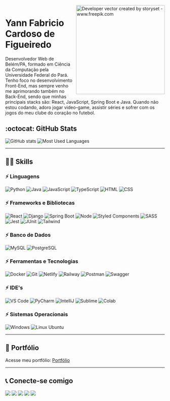 <img align="right" alt="Developer vector created by storyset - www.freepik.com" height="280" src="https://user-images.githubusercontent.com/97471199/230774187-e482399b-492c-4c17-a831-0314bf90526e.png">

# Yann Fabricio Cardoso de Figueiredo 

Desenvolvedor Web de Belém/PA, formado em Ciência da Computação pela Universidade Federal do Pará. Tenho foco no desenvolvimento Front-End, mas sempre venho me aprimorando também no Back-End, sendo que minhas principais stacks são: React, JavaScript, Spring Boot e Java. Quando não estou codando, adoro jogar video-game, assistir séries e sofrer com os jogos do meu clube do coração no futebol. 

## :octocat: GitHub Stats

  ![GitHub stats](https://github-readme-stats-git-masterrstaa-rickstaa.vercel.app/api?username=YannFigueiredo&hide_title=true&show_icons=true&include_all_commits=false&count_private=true&line_height=25&hide=issues&bg_color=000&title_color=FF00F6&text_color=FFF&border_radius=3&border_color=36123c&icon_color=FF00F6&theme=jolly)
  ![Most Used Languages](https://github-readme-stats.vercel.app/api/top-langs/?username=YannFigueiredo&layout=compact&langs_height=25&bg_color=000&title_color=FF00F6&text_color=FFF&border_radius=3&border_color=36123c&icon_color=FF00F6&theme=jolly&hide=Perl,jupyter%20notebook)

<hr/>
 
## :superhero_man: Skills

### :zap: Linguagens
<div>
  <img src="https://img.shields.io/badge/Python-FFD43B?style=for-the-badge&logo=python&logoColor=blue" alt="Python" title="Python" /> 
  <img src="https://img.shields.io/badge/java-%23ED8B00.svg?style=for-the-badge&logo=openjdk&logoColor=white" alt="Java" title="Java" /> 
  <img src="https://img.shields.io/badge/JavaScript-323330?style=for-the-badge&logo=javascript&logoColor=F7DF1E" alt="JavaScript" title="JavaSCript" /> 
  <img src="https://img.shields.io/badge/TypeScript-007ACC?style=for-the-badge&logo=typescript&logoColor=white" alt="TypeScript" title="TypeScript" /> 
  <img src="https://img.shields.io/badge/HTML5-E34F26?style=for-the-badge&logo=html5&logoColor=white" alt="HTML" title="HTML" />  
  <img src="https://img.shields.io/badge/CSS3-1572B6?style=for-the-badge&logo=css3&logoColor=white" alt="CSS" title="HTML" />  
</div>
  
### :zap: Frameworks e Bibliotecas
<div>
  <img src="https://img.shields.io/badge/React-20232A?style=for-the-badge&logo=react&logoColor=61DAFB" alt="React" title="React" /> 
  <img src="https://img.shields.io/badge/Django-092E20?style=for-the-badge&logo=django&logoColor=green" alt="Django" title="Django" /> 
  <img src="https://img.shields.io/badge/Spring_Boot-F2F4F9?style=for-the-badge&logo=spring-boot" alt="Spring Boot" title="Spring Boot" /> 
  <img src="https://img.shields.io/badge/Node%20js-339933?style=for-the-badge&logo=nodedotjs&logoColor=white" alt="Node" title="Node"/>
  <img src="https://img.shields.io/badge/styled--components-DB7093?style=for-the-badge&logo=styled-components&logoColor=white" alt="Styled Components" title="Styled Components" /> 
  <img src="https://img.shields.io/badge/Sass-CC6699?style=for-the-badge&logo=sass&logoColor=white" alt="SASS" title="SASS" /> 
  <img src="https://img.shields.io/badge/Jest-C21325?style=for-the-badge&logo=jest&logoColor=white" alt="Jest" title="Jest" /> 
  <img src="https://img.shields.io/badge/Junit5-25A162?style=for-the-badge&logo=junit5&logoColor=white" alt="JUnit" title="JUnit" /> 
  <img src="https://img.shields.io/badge/Tailwind_CSS-38B2AC?style=for-the-badge&logo=tailwind-css&logoColor=white" alt="Tailwind" title="Tailwind" />
</div>
  
 ### :zap: Banco de Dados
<div>
  <img src="https://img.shields.io/badge/MySQL-005C84?style=for-the-badge&logo=mysql&logoColor=white" alt="MySQL" title="MySQL" /> 
  <img src="https://img.shields.io/badge/PostgreSQL-316192?style=for-the-badge&logo=postgresql&logoColor=white" alt="PostgreSQL" title="PostgreSQL" /> 
</div>
  
 ### :zap: Ferramentas e Tecnologias
<div>
  <img src="https://img.shields.io/badge/Docker-2CA5E0?style=for-the-badge&logo=docker&logoColor=white" alt="Docker" title="Docker" /> 
  <img src="https://img.shields.io/badge/GIT-E44C30?style=for-the-badge&logo=git&logoColor=white" alt="Git" title="Git" /> 
  <img src="https://img.shields.io/badge/Netlify-00C7B7?style=for-the-badge&logo=netlify&logoColor=white" alt="Netlify" title="Netlify" /> 
  <img src="https://img.shields.io/badge/Railway-131415?style=for-the-badge&logo=railway&logoColor=white" alt="Railway" title="Railway" /> 
  <img src="https://img.shields.io/badge/Postman-FF6C37?style=for-the-badge&logo=Postman&logoColor=white" alt="Postman" title="Postman" />
  <img src="https://img.shields.io/badge/Swagger-85EA2D?style=for-the-badge&logo=Swagger&logoColor=white" alt="Swagger" title="Swagger" />
</div>
  
 ### :zap: IDE's
<div>
  <img src="https://img.shields.io/badge/VSCode-0078D4?style=for-the-badge&logo=visual%20studio%20code&logoColor=white" alt="VS Code" title="VS Code" /> 
  <img src="https://img.shields.io/badge/PyCharm-000000.svg?&style=for-the-badge&logo=PyCharm&logoColor=white" alt="PyCharm" title="PyCharm" /> 
  <img src="https://img.shields.io/badge/IntelliJ_IDEA-000000.svg?style=for-the-badge&logo=intellij-idea&logoColor=white" alt="IntelliJ" title="IntelliJ" /> 
  <img src="https://img.shields.io/badge/sublime_text-%23575757.svg?&style=for-the-badge&logo=sublime-text&logoColor=important" alt="Sublime" title="Sublime" /> 
  <img src="https://img.shields.io/badge/Colab-F9AB00?style=for-the-badge&logo=googlecolab&color=525252" alt="Colab" title="Colab" />
</div>
  
 ### :zap: Sistemas Operacionais
<div>
  <img src="https://img.shields.io/badge/Windows-0078D6?style=for-the-badge&logo=windows&logoColor=white" alt="Windows" title="Windows" /> 
  <img src="https://img.shields.io/badge/Ubuntu-E95420?style=for-the-badge&logo=ubuntu&logoColor=white" alt="Linux Ubuntu" title="Linux Ubuntu" /> 
</div>

<hr/>
 
## :briefcase: Portfólio
 
Acesse meu portfólio: [Portfólio](https://yannfigueiredo.github.io/)
 
<hr/>
 
## :telephone_receiver: Conecte-se comigo
 
<div> 
  <a href = "mailto:yann.fabricio@hotmail.com"><img src="https://img.shields.io/badge/Microsoft_Outlook-0078D4?style=for-the-badge&logo=microsoft-outlook&logoColor=white" target="_blank"></a>
  <a href = "mailto:yannfabricio@gmail.com"><img src="https://img.shields.io/badge/Gmail-D14836?style=for-the-badge&logo=gmail&logoColor=white" target="_blank"></a>
  <a href = "https://web.whatsapp.com/send?phone=5591981133506"><img src="https://img.shields.io/badge/WhatsApp-25D366?style=for-the-badge&logo=whatsapp&logoColor=white" target="_blank"></a>
  <a href = "https://t.me/YannFigueiredo"><img src="https://img.shields.io/badge/Telegram-2CA5E0?style=for-the-badge&logo=telegram&logoColor=white" target="_blank"></a>
  <a href="https://www.linkedin.com/in/yannfigueiredo/" target="_blank"><img src="https://img.shields.io/badge/-LinkedIn-%230077B5?style=for-the-badge&logo=linkedin&logoColor=white" target="_blank"></a> 
</div>

